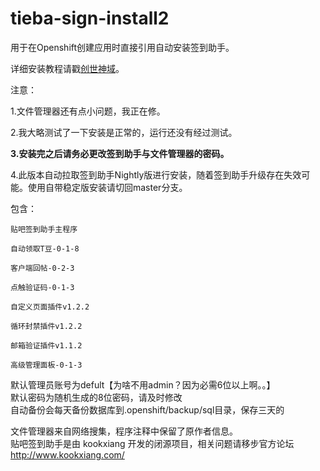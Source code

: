 tieba-sign-install2
===================

用于在Openshift创建应用时直接引用自动安装签到助手。

详细安装教程请戳[创世神域](http://www.puteulanus.com/?p=442)。

注意：

1.文件管理器还有点小问题，我正在修。

2.我大略测试了一下安装是正常的，运行还没有经过测试。

**3.安装完之后请务必更改签到助手与文件管理器的密码。**  

4.此版本自动拉取签到助手Nightly版进行安装，随着签到助手升级存在失效可能。使用自带稳定版安装请切回master分支。

包含：  

    贴吧签到助手主程序

    自动领取T豆-0-1-8

    客户端回帖-0-2-3

    点触验证码-0-1-3

    自定义页面插件v1.2.2

    循环封禁插件v1.2.2

    邮箱验证插件v1.1.2 

    高级管理面板-0-1-3 

默认管理员账号为defult【为啥不用admin？因为必需6位以上啊。。】  
默认密码为随机生成的8位密码，请及时修改  
自动备份会每天备份数据库到.openshift/backup/sql目录，保存三天的

文件管理器来自网络搜集，程序注释中保留了原作者信息。  
贴吧签到助手是由 kookxiang 开发的闭源项目，相关问题请移步官方论坛 <http://www.kookxiang.com/>
